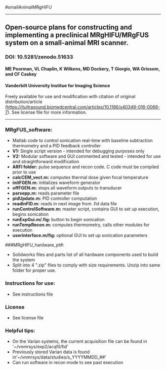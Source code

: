 #smallAnimalMRgHIFU
***
## Open-source plans for constructing and implementing a preclinical MRgHIFU/MRgFUS system on a small-animal MRI scanner.
### DOI: 10.5281/zenodo.51633

#### ME Poorman, VL Chaplin, K Wilkens, MD Dockery, T Giorgio, WA Grissom, and CF Caskey
#### Vanderbilt University Institue for Imaging Science

Freely available for use and modification with citation of original distribution/article (https://jtultrasound.biomedcentral.com/articles/10.1186/s40349-016-0066-7). See license file for more information.
***

### MRgFUS_software:
* Matlab code to control sonication real-time with baseline subtraction thermometry and a PID feedback controller
* __V1:__ Single script version - intended for debugging purposes only
* __V2:__ Modular software and GUI commented and tested - intended for use and straightforward modification
 * __ARFI folder:__ pulse sequence and recon code. C code must be compiled prior to use
 * __calcCEM_vect.m:__ computes thermal dose given focal temperature
 * __initFGEN.m:__ initializes waveform generator
 * __offFGEN.m:__ stops all waveform outputs to transducer
 * __parsepp.m:__ reads parameter file 
 * __pidUpdate.m:__ PID controller computation
 * __readInFID.m:__ reads in next image from .fid data file
 * __runControlSoftware.m:__ master script, contains GUI to set up execution, begins sonication
 * __runExpGui.m/.fig:__ button to begin sonication
 * __runTempRecon.m:__ computes thermometry, calls other modules for execution
 * __userinterface.m/fig:__ optional GUI to set up sonication parameters

###MRgHIFU_hardware_pt#:
* Solidworks files and parts list of all hardware components used to build the system
* Split into 4 ".zip" files to comply with size requirements. Unzip into same folder for proper use.

### Instructions for use:
* See instructions file

### License
* See license file

### Helpful tips:
* On the Varian systems, the current acquisition file can be found in '~/vnmrsys/exp2/acqfil/fid'
* Previously stored Varian data is found in'~/vnmrsys/data/studies/s_YYYYMMDD_##' 
 * Can run software in recon mode to see past execution 
